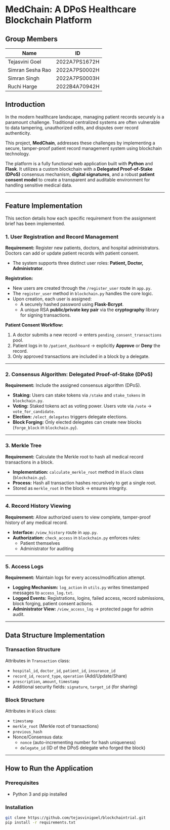 # **MedChain: A DPoS Healthcare Blockchain Platform**

## **Group Members**

| Name               | ID             |
|-------------------|----------------|
| Tejasvini Goel    | 2022A7PS1672H  |
| Simran Sesha Rao  | 2022A7PS0002H  |
| Simran Singh      | 2022A7PS0003H  |
| Ruchi Harge       | 2022B4A70942H  |

## **Introduction**
In the modern healthcare landscape, managing patient records securely is a paramount challenge. Traditional centralized systems are often vulnerable to data tampering, unauthorized edits, and disputes over record authenticity.  

This project, **MedChain**, addresses these challenges by implementing a secure, tamper-proof patient record management system using blockchain technology.

The platform is a fully functional web application built with **Python** and **Flask**. It utilizes a custom blockchain with a **Delegated Proof-of-Stake (DPoS)** consensus mechanism, **digital signatures**, and a robust **patient consent model** to create a transparent and auditable environment for handling sensitive medical data.

---

## **Feature Implementation**
This section details how each specific requirement from the assignment brief has been implemented.

### **1. User Registration and Record Management**
**Requirement:** Register new patients, doctors, and hospital administrators. Doctors can add or update patient records with patient consent.

- The system supports three distinct user roles: **Patient, Doctor, Administrator**.  

**Registration:**  
- New users are created through the `/register_user` route in `app.py`.  
- The `register_user` method in `blockchain.py` handles the core logic.  
- Upon creation, each user is assigned:
  - A securely hashed password using **Flask-Bcrypt**.  
  - A unique RSA **public/private key pair** via the **cryptography** library for signing transactions.

**Patient Consent Workflow:**  
1. A doctor submits a new record → enters `pending_consent_transactions` pool.  
2. Patient logs in to `/patient_dashboard` → explicitly **Approve** or **Deny** the record.  
3. Only approved transactions are included in a block by a delegate.

---

### **2. Consensus Algorithm: Delegated Proof-of-Stake (DPoS)**
**Requirement:** Include the assigned consensus algorithm (DPoS).  

- **Staking:** Users can stake tokens via `/stake` and `stake_tokens` in `blockchain.py`.  
- **Voting:** Staked tokens act as voting power. Users vote via `/vote` → `vote_for_candidate`.  
- **Election:** `/elect_delegates` triggers delegate elections.  
- **Block Forging:** Only elected delegates can create new blocks (`forge_block` in `blockchain.py`).

---

### **3. Merkle Tree**
**Requirement:** Calculate the Merkle root to hash all medical record transactions in a block.

- **Implementation:** `calculate_merkle_root` method in `Block` class (`blockchain.py`).  
- **Process:** Hash all transaction hashes recursively to get a single root.  
- Stored as `merkle_root` in the block → ensures integrity.

---

### **4. Record History Viewing**
**Requirement:** Allow authorized users to view complete, tamper-proof history of any medical record.

- **Interface:** `/view_history` route in `app.py`.  
- **Authorization:** `check_access` in `blockchain.py` enforces rules:
  - Patient themselves  
  - Administrator for auditing

---

### **5. Access Logs**
**Requirement:** Maintain logs for every access/modification attempt.

- **Logging Mechanism:** `log_action` in `utils.py` writes timestamped messages to `access_log.txt`.  
- **Logged Events:** Registrations, logins, failed access, record submissions, block forging, patient consent actions.  
- **Administrator View:** `/view_access_log` → protected page for admin audit.

---

## **Data Structure Implementation**

### **Transaction Structure**
Attributes in `Transaction` class:
- `hospital_id`, `doctor_id`, `patient_id`, `insurance_id`  
- `record_id`, `record_type`, `operation` (Add/Update/Share)  
- `prescription`, `amount`, `timestamp`  
- Additional security fields: `signature`, `target_id` (for sharing)

### **Block Structure**
Attributes in `Block` class:
- `timestamp`  
- `merkle_root` (Merkle root of transactions)  
- `previous_hash`  
- Nonce/Consensus data:
  - `nonce` (auto-incrementing number for hash uniqueness)  
  - `delegate_id` (ID of the DPoS delegate who forged the block)

---

## **How to Run the Application**

### **Prerequisites**
- Python 3 and pip installed

### **Installation**
```bash
git clone https://github.com/tejasvinigoel/blockchaintrial.git
pip install -r requirements.txt
